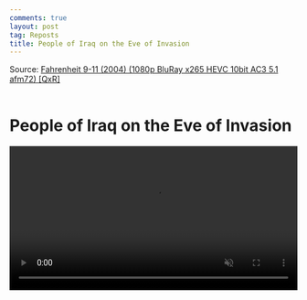 ```yaml
---
comments: true
layout: post
tag: Reposts
title: People of Iraq on the Eve of Invasion
---
```


Source: [Fahrenheit 9-11 (2004) (1080p BluRay x265 HEVC 10bit AC3 5.1 afm72) [QxR]](https://1337x.to/torrent/5150225/Fahrenheit-9-11-2004-1080p-BluRay-x265-HEVC-10bit-AC3-5-1-afm72-QxR/)
<br><br>

# People of Iraq on the Eve of Invasion

<video width="100%" preload="auto" muted controls>
    <source src="/files/People of Iraq on the Eve of Invasion.mp4" type="video/mp4">
</video>
